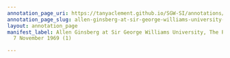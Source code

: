 ```yaml
---
annotation_page_uri: https://tanyaclement.github.io/SGW-SI/annotations/allen-ginsberg-at-sir-george-williams-university-the-poetry-series-7-november-1969-1--canvas-1-unknown.json
annotation_page_slug: allen-ginsberg-at-sir-george-williams-university-the-poetry-series-7-november-1969-1--canvas-1-unknown
layout: annotation_page
manifest_label: Allen Ginsberg at Sir George Williams University, The Poetry Series,
  7 November 1969 (1)

---
```

